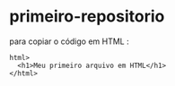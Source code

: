 # primeiro-repositorio

para copiar o código em HTML :

```
html>
  <h1>Meu primeiro arquivo em HTML</h1>
</html>

```
